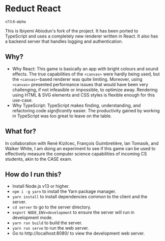 # Reduct React
<small>v7.0.6-alpha</small>

This is Ibiyemi Abiodun's fork of the project. It has been ported to TypeScript
and uses a completely new renderer written in React. It also has a backend
server that handles logging and authentication.

## Why?

- Why React: This game is basically an app with bright colours and sound
  effects. The true capabilities of the `<canvas>` were hardly being used, but
  the `<canvas>`-based renderer was quite limiting. Moreover, using `<canvas>`
  presented performance issues that would have been very challenging, if not
  infeasible or impossible, to optimize away. Rendering using HTML & SVG
  elements and CSS styles is flexible enough for this use-case.
- Why TypeScript: TypeScript makes finding, understanding, and refactoring code
  *significantly* easier. The productivity gained by working in TypeScript was
  too great to leave on the table.

## What for?

In collaboration with René Kizilcec, François Guimbretière, Ian Tomasik, and
Walker White, I am doing an experiment to see if this game can be used to
effectively measure the computer science capabilities of incoming CS students,
akin to the CASE exam.

## How do I run this?

- Install Node.js v13 or higher.
- `npm i -g yarn` to install the Yarn package manager.
- `yarn install` to install dependencies common to the client and the server.
- `cd server` to go to the server directory.
- `export NODE_ENV=development` to ensure the server will run in development mode.
- `yarn run build` to build the server.
- `yarn run serve` to run the web server.
- Go to http://localhost:8080/ to view the development web server.
